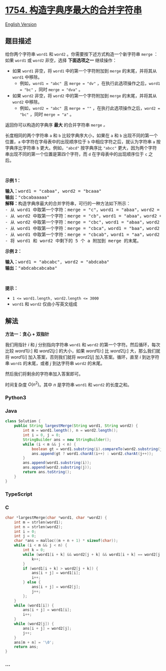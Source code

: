 # [1754. 构造字典序最大的合并字符串](https://leetcode.cn/problems/largest-merge-of-two-strings)

[English Version](/solution/1700-1799/1754.Largest%20Merge%20Of%20Two%20Strings/README_EN.md)

## 题目描述

<!-- 这里写题目描述 -->

<p>给你两个字符串 <code>word1</code> 和 <code>word2</code> 。你需要按下述方式构造一个新字符串 <code>merge</code> ：如果 <code>word1</code> 或 <code>word2</code> 非空，选择 <strong>下面选项之一</strong> 继续操作：</p>

<ul>
	<li>如果 <code>word1</code> 非空，将 <code>word1</code> 中的第一个字符附加到 <code>merge</code> 的末尾，并将其从 <code>word1</code> 中移除。
    <ul>
    	<li>例如，<code>word1 = "abc" </code>且 <code>merge = "dv"</code> ，在执行此选项操作之后，<code>word1 = "bc"</code> ，同时 <code>merge = "dva"</code> 。</li>
    </ul>
    </li>
    <li>如果 <code>word2</code> 非空，将 <code>word2</code> 中的第一个字符附加到 <code>merge</code> 的末尾，并将其从 <code>word2</code> 中移除。
    <ul>
    	<li>例如，<code>word2 = "abc" </code>且 <code>merge = ""</code> ，在执行此选项操作之后，<code>word2 = "bc"</code> ，同时 <code>merge = "a"</code> 。</li>
    </ul>
    </li>
</ul>

<p>返回你可以构造的字典序 <strong>最大</strong> 的合并字符串<em> </em><code>merge</code><em> 。</em></p>

<p>长度相同的两个字符串 <code>a</code> 和 <code>b</code> 比较字典序大小，如果在 <code>a</code> 和 <code>b</code> 出现不同的第一个位置，<code>a</code> 中字符在字母表中的出现顺序位于 <code>b</code> 中相应字符之后，就认为字符串 <code>a</code> 按字典序比字符串 <code>b</code> 更大。例如，<code>"abcd"</code> 按字典序比 <code>"abcc"</code> 更大，因为两个字符串出现不同的第一个位置是第四个字符，而 <code>d</code> 在字母表中的出现顺序位于 <code>c</code> 之后。</p>

<p> </p>

<p><strong>示例 1：</strong></p>

<pre>
<strong>输入：</strong>word1 = "cabaa", word2 = "bcaaa"
<strong>输出：</strong>"cbcabaaaaa"
<strong>解释：</strong>构造字典序最大的合并字符串，可行的一种方法如下所示：
- 从 word1 中取第一个字符：merge = "c"，word1 = "abaa"，word2 = "bcaaa"
- 从 word2 中取第一个字符：merge = "cb"，word1 = "abaa"，word2 = "caaa"
- 从 word2 中取第一个字符：merge = "cbc"，word1 = "abaa"，word2 = "aaa"
- 从 word1 中取第一个字符：merge = "cbca"，word1 = "baa"，word2 = "aaa"
- 从 word1 中取第一个字符：merge = "cbcab"，word1 = "aa"，word2 = "aaa"
- 将 word1 和 word2 中剩下的 5 个 a 附加到 merge 的末尾。
</pre>

<p><strong>示例 2：</strong></p>

<pre>
<strong>输入：</strong>word1 = "abcabc", word2 = "abdcaba"
<strong>输出：</strong>"abdcabcabcaba"
</pre>

<p> </p>

<p><strong>提示：</strong></p>

<ul>
	<li><code>1 <= word1.length, word2.length <= 3000</code></li>
	<li><code>word1</code> 和 <code>word2</code> 仅由小写英文组成</li>
</ul>

## 解法

<!-- 这里可写通用的实现逻辑 -->

**方法一：贪心 + 双指针**

我们用指针 $i$ 和 $j$ 分别指向字符串 `word1` 和 `word2` 的第一个字符。然后循环，每次比较 $word1[i:]$ 和 $word2[j:]$ 的大小，如果 $word1[i:]$ 比 $word2[j:]$ 大，那么我们就将 $word1[i]$ 加入答案，否则我们就将 $word2[j]$ 加入答案。循环，直至 $i$ 到达字符串 `word1` 的末尾，或者 $j$ 到达字符串 `word2` 的末尾。

然后我们将剩余的字符串加入答案即可。

时间复杂度 $O(n^2)$。其中 $n$ 是字符串 `word1` 和 `word2` 的长度之和。

<!-- tabs:start -->

### **Python3**

<!-- 这里可写当前语言的特殊实现逻辑 -->



### **Java**

<!-- 这里可写当前语言的特殊实现逻辑 -->

```java
class Solution {
    public String largestMerge(String word1, String word2) {
        int m = word1.length(), n = word2.length();
        int i = 0, j = 0;
        StringBuilder ans = new StringBuilder();
        while (i < m && j < n) {
            boolean gt = word1.substring(i).compareTo(word2.substring(j)) > 0;
            ans.append(gt ? word1.charAt(i++) : word2.charAt(j++));
        }
        ans.append(word1.substring(i));
        ans.append(word2.substring(j));
        return ans.toString();
    }
}
```









### **TypeScript**







### **C**

```c
char *largestMerge(char *word1, char *word2) {
    int m = strlen(word1);
    int n = strlen(word2);
    int i = 0;
    int j = 0;
    char *ans = malloc((m + n + 1) * sizeof(char));
    while (i < m && j < n) {
        int k = 0;
        while (word1[i + k] && word2[j + k] && word1[i + k] == word2[j + k]) {
            k++;
        }
        if (word1[i + k] > word2[j + k]) {
            ans[i + j] = word1[i];
            i++;
        } else {
            ans[i + j] = word2[j];
            j++;
        };
    }
    while (word1[i]) {
        ans[i + j] = word1[i];
        i++;
    }
    while (word2[j]) {
        ans[i + j] = word2[j];
        j++;
    }
    ans[m + n] = '\0';
    return ans;
}
```

### **...**

```

```


